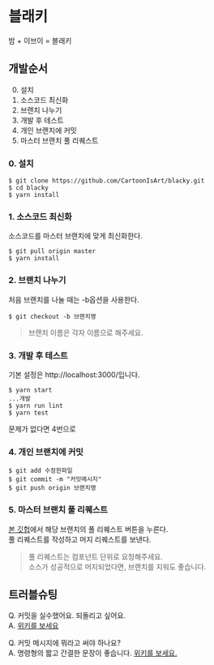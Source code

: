 # 블래키  
밤 + 이브이 = 블래키  

## 개발순서  

0. 설치
1. 소스코드 최신화  
2. 브랜치 나누기  
3. 개발 후 테스트
4. 개인 브랜치에 커밋  
5. 마스터 브랜치 풀 리퀘스트  

### 0. 설치  

    $ git clone https://github.com/CartoonIsArt/blacky.git
    $ cd blacky
    $ yarn install

### 1. 소스코드 최신화  
소스코드를 마스터 브랜치에 맞게 최신화한다.  

    $ git pull origin master
    $ yarn install

### 2. 브랜치 나누기   
처음 브랜치를 나눌 때는 -b옵션을 사용한다.  

    $ git checkout -b 브랜치명

> 브랜치 이름은 각자 이름으로 해주세요.  

### 3. 개발 후 테스트  
기본 설정은 http://localhost:3000/입니다.  

    $ yarn start
    ...개발
    $ yarn run lint
    $ yarn test

문제가 없다면 4번으로  

### 4. 개인 브랜치에 커밋  

    $ git add 수정한파일
    $ git commit -m "커밋메시지"
    $ git push origin 브랜치명

### 5. 마스터 브랜치 풀 리퀘스트  

[본 깃헙](https://github.com/CartoonIsArt/blacky)에서 해당 브랜치의 풀 리퀘스트 버튼을 누른다.  
풀 리퀘스트를 작성하고 머지 리퀘스트를 보낸다.  

> 풀 리퀘스트는 컴포넌트 단위로 요청해주세요.  
> 소스가 성공적으로 머지되었다면, 브랜치를 지워도 좋습니다.  


## 트러블슈팅  

Q. 커밋을 실수했어요. 되돌리고 싶어요.  
A. [위키를 보세요](https://github.com/CartoonIsArt/blacky/wiki)  

Q. 커밋 메시지에 뭐라고 써야 하나요?  
A. 명령형의 짧고 간결한 문장이 좋습니다. [위키를 보세요.](https://github.com/CartoonIsArt/blacky/wiki)  
